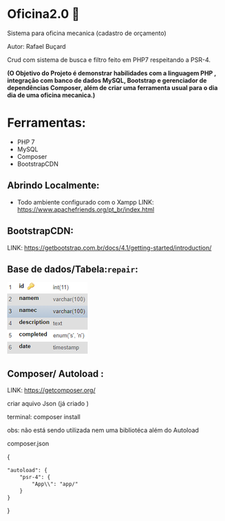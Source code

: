 # Oficina2.0 :wrench:
 Sistema para oficina mecanica (cadastro de orçamento)
 
 Autor: Rafael Buçard 


Crud com sistema de busca e filtro  feito em PHP7 respeitando a PSR-4.  
 
 **(O Objetivo do Projeto é demonstrar habilidades com a linguagem PHP , integração com banco de dados MySQL, Bootstrap e gerenciador de dependências Composer, além de criar uma ferramenta usual para o dia dia de uma oficina mecanica.)**
# Ferramentas:
* PHP 7
* MySQL
* Composer
* BootstrapCDN
## Abrindo Localmente:
* Todo ambiente configurado com o Xampp
 LINK: https://www.apachefriends.org/pt_br/index.html  
 
   
 ## BootstrapCDN:
 
LINK: https://getbootstrap.com.br/docs/4.1/getting-started/introduction/  

   
 ## Base de dados/Tabela:`repair`:
 
![alt text](https://github.com/rafaelbucard/oficina2.0/blob/main/Tabela.png)  


  
## Composer/ Autoload :

LINK: https://getcomposer.org/


criar aquivo Json (já criado )

terminal:  composer install

obs: não está sendo utilizada nem uma bibliotéca além do Autoload 

composer.json 

{
   
    "autoload": {
        "psr-4": {
            "App\\": "app/"
        }
    }
}
